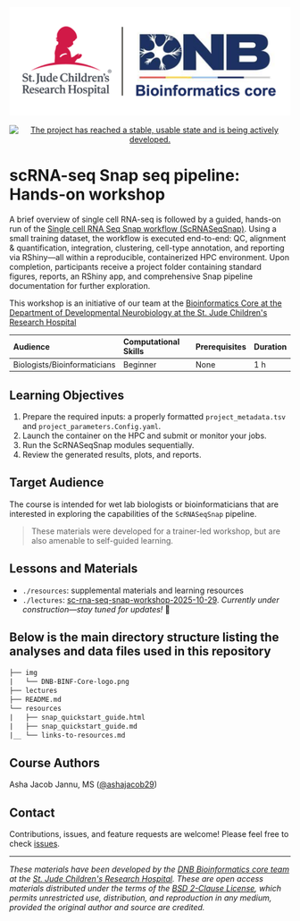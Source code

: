 <p align="center">
  <img src="img/DNB-BINF-Core-logo.png" alt="DNB-BINF-Core-logo" width="560px" />
</p>
<p align="center">
  <a href="https://www.repostatus.org/#active"><img src="https://www.repostatus.org/badges/latest/active.svg?style=for-the-badge" alt="The project has reached a stable, usable state and is being actively developed." /></a>

</p>


# scRNA-seq Snap seq pipeline: Hands-on workshop

A brief overview of single cell RNA-seq is followed by a guided, hands-on run of the [Single cell RNA Seq Snap workflow (ScRNASeqSnap)](https://github.com/stjude-dnb-binfcore/trainings/tree/main/courses/sc-rna-seq-snap-repo/). Using a small training dataset, the workflow is executed end-to-end: QC, alignment & quantification, integration, clustering, cell-type annotation, and reporting via RShiny—all within a reproducible, containerized HPC environment. Upon completion, participants receive a project folder containing standard figures, reports, an RShiny app, and comprehensive Snap pipeline documentation for further exploration.

This workshop is an initiative of our team at the [Bioinformatics Core at the Department of Developmental Neurobiology at the St. Jude Children's Research Hospital](https://www.stjude.org/research/departments/developmental-neurobiology/shared-resources/bioinformatic-core.html)





| Audience | Computational Skills | Prerequisites | Duration |
:----------|:----------|:----------|:----------|
| Biologists/Bioinformaticians | Beginner | None | 1 h|


## Learning Objectives

1. Prepare the required inputs: a properly formatted `project_metadata.tsv` and `project_parameters.Config.yaml`.
2. Launch the container on the HPC and submit or monitor your jobs.
3. Run the ScRNASeqSnap modules sequentially.
4. Review the generated results, plots, and reports.


## Target Audience

The course is intended for wet lab biologists or bioinformaticians that are interested in exploring the capabilities of the `ScRNASeqSnap` pipeline. 


> These materials were developed for a trainer-led workshop, but are also amenable to self-guided learning.

## Lessons and Materials 

* `./resources`: supplemental materials and learning resources 
* `./lectures`: [sc-rna-seq-snap-workshop-2025-10-29](https://github.com/stjude-dnb-binfcore/trainings/tree/main/courses/sc-rna-seq-snap-workshop/lectures). _Currently under construction—stay tuned for updates!_ 🚧

 
## Below is the main directory structure listing the analyses and data files used in this repository

```
├── img
|   └── DNB-BINF-Core-logo.png
├── lectures
├── README.md
└── resources
|   ├── snap_quickstart_guide.html
|   ├── snap_quickstart_guide.md
|__ └── links-to-resources.md
```


## Course Authors

Asha Jacob Jannu, MS ([@ashajacob29](https://github.com/ashajacob29))

## Contact

Contributions, issues, and feature requests are welcome! Please feel free to check [issues](https://github.com/stjude-dnb-binfcore/trainings/issues).

---

*These materials have been developed by the [DNB Bioinformatics core team](https://www.stjude.org/research/departments/developmental-neurobiology/shared-resources/bioinformatic-core.html) at the [St. Jude Children's Research Hospital](https://www.stjude.org/). These are open access materials distributed under the terms of the [BSD 2-Clause License](https://opensource.org/license/bsd-2-clause), which permits unrestricted use, distribution, and reproduction in any medium, provided the original author and source are credited.*
